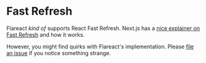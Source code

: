 # Fast Refresh

Flareact _kind of_ supports React Fast Refresh. Next.js has a [nice explainer on Fast Refresh](https://nextjs.org/docs/basic-features/fast-refresh) and how it works.

However, you might find quirks with Flareact's implementation. Please [file an issue](https://github.com/flareact/flareact/issues) if you notice something strange.
